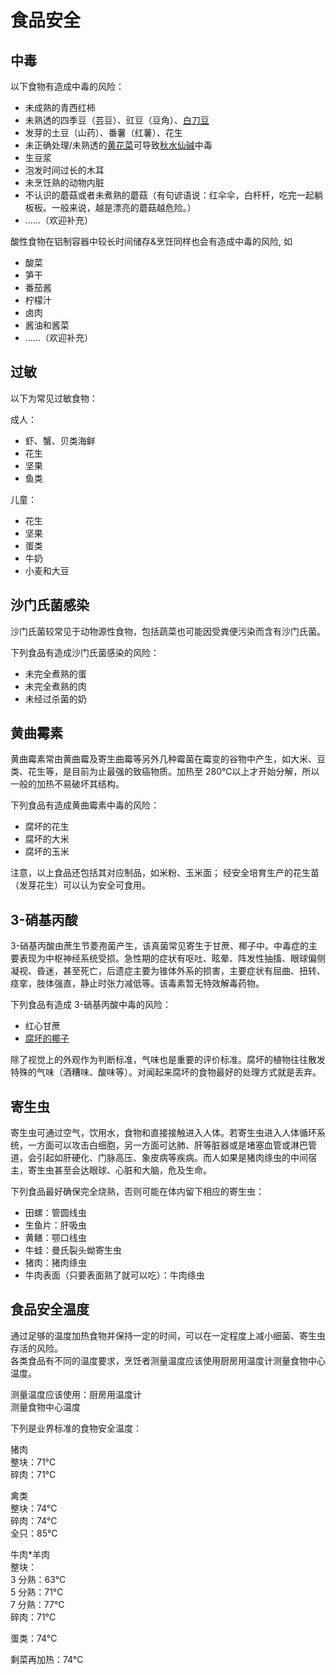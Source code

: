 # 食品安全

## 中毒

以下食物有造成中毒的风险：

* 未成熟的青西红柿
* 未熟透的四季豆（芸豆）、豇豆（豆角）、[白刀豆](https://zh.wikipedia.org/wiki/%E7%99%BD%E5%88%80%E8%B1%86)
* 发芽的土豆（山药）、番薯（红薯）、花生
* 未正确处理/未熟透的[黄花菜](https://zh.m.wikipedia.org/wiki/%E9%BB%84%E8%8A%B1%E8%8F%9C)可导致[秋水仙碱](https://zh.m.wikipedia.org/wiki/%E7%A7%8B%E6%B0%B4%E4%BB%99%E7%B4%A0)中毒
* 生豆浆
* 泡发时间过长的木耳
* 未烹饪熟的动物内脏
* 不认识的蘑菇或者未煮熟的蘑菇（有句谚语说：红伞伞，白杆杆，吃完一起躺板板。一般来说，越是漂亮的蘑菇越危险。）
* ……（欢迎补充）

酸性食物在铝制容器中较长时间储存&烹饪同样也会有造成中毒的风险, 如

* 酸菜
* 笋干
* 番茄酱
* 柠檬汁
* 卤肉
* 酱油和酱菜
* ……（欢迎补充）

## 过敏

以下为常见过敏食物：

成人：

* 虾、蟹、贝类海鲜
* 花生
* 坚果
* 鱼类

儿童：

* 花生
* 坚果
* 蛋类
* 牛奶
* 小麦和大豆

## 沙门氏菌感染

沙门氏菌较常见于动物源性食物，包括蔬菜也可能因受粪便污染而含有沙门氏菌。

下列食品有造成沙门氏菌感染的风险：

* 未完全煮熟的蛋
* 未完全煮熟的肉
* 未经过杀菌的奶

## 黄曲霉素

黄曲霉素常由黄曲霉及寄生曲霉等另外几种霉菌在霉变的谷物中产生，如大米、豆类、花生等，是目前为止最强的致癌物质。加热至 280℃以上才开始分解，所以一般的加热不易破坏其结构。

下列食品有造成黄曲霉素中毒的风险：

* 腐坏的花生
* 腐坏的大米
* 腐坏的玉米

注意，以上食品还包括其对应制品，如米粉、玉米面； 经安全培育生产的花生苗（发芽花生）可以认为安全可食用。

## 3-硝基丙酸

3-硝基丙酸由蔗生节菱孢菌产生，该真菌常见寄生于甘蔗、椰子中。中毒症的主要表现为中枢神经系统受损。急性期的症状有呕吐、眩晕、阵发性抽搐、眼球偏侧凝视、昏迷，甚至死亡，后遗症主要为锥体外系的损害，主要症状有屈曲、扭转、痉挛，肢体强直，静止时张力减低等。该毒素暂无特效解毒药物。

下列食品有造成 3-硝基丙酸中毒的风险：

* 红心甘蔗
* [腐坏的椰子](https://www.bilibili.com/video/BV1w84y147TU)

除了视觉上的外观作为判断标准，气味也是重要的评价标准。腐坏的植物往往散发特殊的气味（酒糟味、酸味等）。对闻起来腐坏的食物最好的处理方式就是丢弃。

## 寄生虫

寄生虫可通过空气，饮用水，食物和直接接触进入人体。若寄生虫进入人体循环系统，一方面可以攻击白细胞，另一方面可达肺、肝等脏器或是堵塞血管或淋巴管道，会引起如肝硬化、门脉高压、象皮病等疾病。而人如果是猪肉绦虫的中间宿主，寄生虫甚至会达眼球、心脏和大脑，危及生命。

下列食品最好确保完全烧熟，否则可能在体内留下相应的寄生虫：

* 田螺：管圆线虫
* 生鱼片：肝吸虫
* 黄鳝：颚口线虫
* 牛蛙：曼氏裂头蚴寄生虫
* 猪肉：猪肉绦虫
* 牛肉表面（只要表面熟了就可以吃）：牛肉绦虫

## 食品安全温度

通过足够的温度加热食物并保持一定的时间，可以在一定程度上减小细菌、寄生虫存活的风险。  
各类食品有不同的温度要求，烹饪者测量温度应该使用厨房用温度计测量食物中心温度。

测量温度应该使用：厨房用温度计  
测量食物中心温度

下列是业界标准的食物安全温度：

猪肉  
      整块：71°C  
      碎肉：71°C

禽类  
      整块：74°C  
      碎肉：74°C  
      全只：85°C

牛肉*羊肉  
      整块：  
        3 分熟：63°C  
        5 分熟：71°C  
        7 分熟：77°C  
      碎肉：71°C

蛋类：74°C

剩菜再加热：74°C

